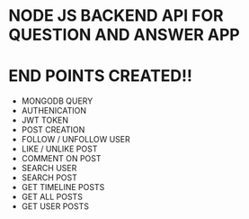 # NODE JS BACKEND API FOR QUESTION AND ANSWER APP <QANDA>

 # END POINTS CREATED!!
  
 - MONGODB QUERY
 - AUTHENICATION
 - JWT TOKEN 
 - POST CREATION
 - FOLLOW / UNFOLLOW USER
 - LIKE / UNLIKE POST
 - COMMENT ON POST
 - SEARCH USER
 - SEARCH POST
 - GET TIMELINE POSTS
 - GET ALL POSTS
 - GET USER POSTS
 
